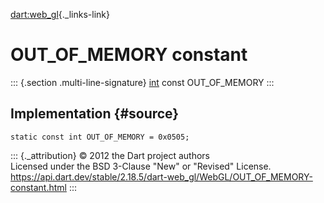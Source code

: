 [dart:web\_gl](../../dart-web_gl/dart-web_gl-library){._links-link}

OUT\_OF\_MEMORY constant
========================

::: {.section .multi-line-signature}
[int](../../dart-core/int-class) const OUT\_OF\_MEMORY
:::

Implementation {#source}
--------------

``` {.language-dart data-language="dart"}
static const int OUT_OF_MEMORY = 0x0505;
```

::: {._attribution}
© 2012 the Dart project authors\
Licensed under the BSD 3-Clause \"New\" or \"Revised\" License.\
<https://api.dart.dev/stable/2.18.5/dart-web_gl/WebGL/OUT_OF_MEMORY-constant.html>
:::
